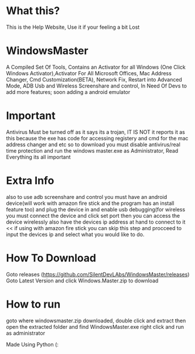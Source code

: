 # What this?
This is the Help Website, Use it if your feeling a bit Lost

# WindowsMaster
A Compiled Set Of Tools, Contains an Activator for all Windows (One Click Windows Activator),Activator For All Microsoft Offices, Mac Address Changer, Cmd Customization(BETA), Network Fix, Restart into Advanced Mode, ADB Usb and Wireless Screenshare and control, In Need Of Devs to add more features; soon adding a android emulator

# Important
Antivirus Must be turned off as it says its a trojan, IT IS NOT it reports it as this because the exe has code for accessing registery and cmd for the mac address changer and etc so to download you must disable antivirus/real time protection and run the windows master.exe as Administrator, Read Everything its all important
# Extra Info 
also to use adb screenshare and control you must have an android device(will work with amazon fire stick and the program has an install feature too) and plug the device in and enable usb debugging(for wireless you must connect the device and click set port then you can access the device wirelessly also have the devices ip address at hand to connect to it << if using with amazon fire stick you can skip this step and procceed to input the devices ip and select what you would like to do.

# How To Download

Goto releases (https://github.com/SilentDevLAbs/WindowsMaster/releases)
Goto Latest Version and click Windows.Master.zip to download

# How to run
goto where windowsmaster.zip downloaded, double click and extract
then open the extracted folder and find WindowsMaster.exe
right click and run as administrator

Made Using Python (:
